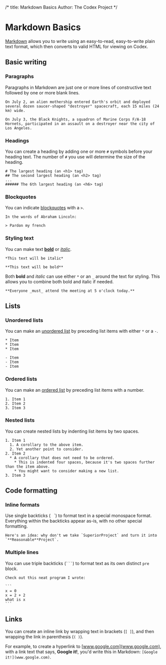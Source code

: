 /*
title:  Markdown Basics
Author: The Codex Project
*/

# Markdown Basics
[Markdown](http://daringfireball.net/projects/markdown/) allows you to write using an easy-to-read, easy-to-write plain text format, which then converts to valid HTML for viewing on Codex.

## Basic writing

### Paragraphs
Paragraphs in Markdown are just one or more lines of constructive text followed by one or more blank lines.

```
On July 2, an alien mothership entered Earth's orbit and deployed several dozen saucer-shaped "destroyer" spacecraft, each 15 miles (24 km) wide.

On July 3, the Black Knights, a squadron of Marine Corps F/A-18 Hornets, participated in an assault on a destroyer near the city of Los Angeles.
```

### Headings
You can create a heading by adding one or more `#` symbols before your heading text. The number of `#` you use will determine the size of the heading.

```
# The largest heading (an <h1> tag)
## The second largest heading (an <h2> tag)
...
###### The 6th largest heading (an <h6> tag)
```

### Blockquotes
You can indicate [blockquotes](https://developer.mozilla.org/en-US/docs/Web/HTML/Element/blockquote) with a `>`.

```
In the words of Abraham Lincoln:

> Pardon my french
```

### Styling text
You can make text **[bold](https://developer.mozilla.org/en-US/docs/Web/HTML/Element/strong)** or *[italic](https://developer.mozilla.org/en-US/docs/Web/HTML/Element/em)*.

```
*This text will be italic*

**This text will be bold**
```

Both **bold** and *italic* can use either `*` or an `_` around the text for styling. This allows you to combine both bold and italic if needed.

```
**Everyone _must_ attend the meeting at 5 o'clock today.**
```

## Lists

### Unordered lists
You can make an [unordered list](https://developer.mozilla.org/en-US/docs/Web/HTML/Element/ul) by preceding list items with either `*` or a `-`.

```
* Item
* Item
* Item

- Item
- Item
- Item
```

### Ordered lists
You can make an [ordered list](https://developer.mozilla.org/en-US/docs/Web/HTML/Element/ol) by preceding list items with a number.

```
1. Item 1
2. Item 2
3. Item 3
```

### Nested lists
You can create nested lists by indenting list items by two spaces.

```
1. Item 1
  1. A corollary to the above item.
  2. Yet another point to consider.
2. Item 2
  * A corollary that does not need to be ordered.
    * This is indented four spaces, because it's two spaces further than the item above.
    * You might want to consider making a new list.
3. Item 3
```

## Code formatting

### Inline formats
Use single backticks (` ` `) to format text in a special monospace format. Everything within the backticks appear as-is, with no other special formatting.

	Here's an idea: why don't we take `SuperiorProject` and turn it into `**Reasonable**Project`.

### Multiple lines
You can use triple backticks (` ``` `) to format text as its own distinct `pre` block.

	Check out this neat program I wrote:

	```
	x = 0
	x = 2 + 2
	what is x
	```

## Links
You can create an inline link by wrapping text in brackets (`[ ]`), and then wrapping the link in parenthesis (`( )`).

For example, to create a hyperlink to [www.google.com](www.google.com), with a link text that says, **Google it!**, you'd write this in Markdown: `[Google it!](www.google.com)`.